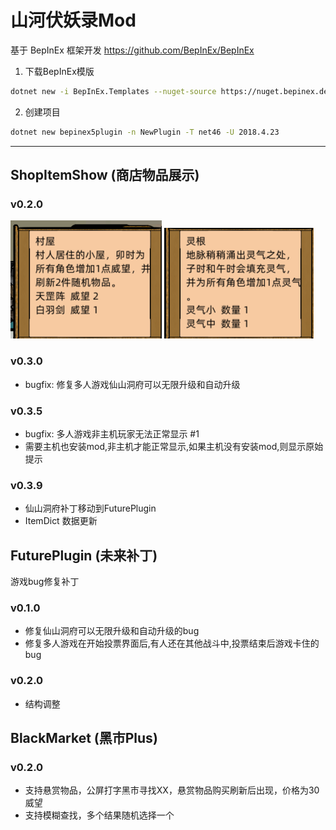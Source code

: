 # 山河伏妖录Mod
基于 BepInEx 框架开发 https://github.com/BepInEx/BepInEx

1. 下载BepInEx模版
```bash
dotnet new -i BepInEx.Templates --nuget-source https://nuget.bepinex.dev/v3/index.json
```
2. 创建项目
```bash
dotnet new bepinex5plugin -n NewPlugin -T net46 -U 2018.4.23
```

---

## ShopItemShow (商店物品展示)

### v0.2.0
![image](https://github.com/Cherrysaber/S010Mod/blob/main/image/house.png)
![image](https://github.com/Cherrysaber/S010Mod/blob/main/image/root.png)

### v0.3.0
- bugfix: 修复多人游戏仙山洞府可以无限升级和自动升级

### v0.3.5 
- bugfix: 多人游戏非主机玩家无法正常显示 #1
- 需要主机也安装mod,非主机才能正常显示,如果主机没有安装mod,则显示原始提示

### v0.3.9
- 仙山洞府补丁移动到FuturePlugin
- ItemDict 数据更新


## FuturePlugin (未来补丁)
游戏bug修复补丁

### v0.1.0
- 修复仙山洞府可以无限升级和自动升级的bug
- 修复多人游戏在开始投票界面后,有人还在其他战斗中,投票结束后游戏卡住的bug

### v0.2.0
- 结构调整

## BlackMarket (黑市Plus)

### v0.2.0
- 支持悬赏物品，公屏打字黑市寻找XX，悬赏物品购买刷新后出现，价格为30威望
- 支持模糊查找，多个结果随机选择一个
